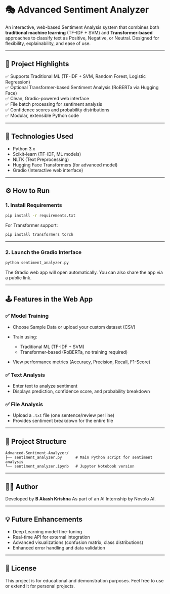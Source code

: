 # 🎭 Advanced Sentiment Analyzer

An interactive, web-based Sentiment Analysis system that combines both **traditional machine learning** (TF-IDF + SVM) and **Transformer-based** approaches to classify text as Positive, Negative, or Neutral. Designed for flexibility, explainability, and ease of use.

---

## 🎯 Project Highlights

✅ Supports Traditional ML (TF-IDF + SVM, Random Forest, Logistic Regression)  
✅ Optional Transformer-based Sentiment Analysis (RoBERTa via Hugging Face)  
✅ Clean, Gradio-powered web interface  
✅ File batch processing for sentiment analysis  
✅ Confidence scores and probability distributions  
✅ Modular, extensible Python code  

---

## 🧩 Technologies Used

- Python 3.x  
- Scikit-learn (TF-IDF, ML models)  
- NLTK (Text Preprocessing)  
- Hugging Face Transformers (for advanced model)  
- Gradio (Interactive web interface)  

---

## ⚙️ How to Run

### 1. Install Requirements

```bash
pip install -r requirements.txt
````

For Transformer support:

```bash
pip install transformers torch
```

---

### 2. Launch the Gradio Interface

```bash
python sentiment_analyzer.py
```

The Gradio web app will open automatically. You can also share the app via a public link.

---

## 🕹️ Features in the Web App

### ✅ Model Training

* Choose Sample Data or upload your custom dataset (CSV)
* Train using:

  * Traditional ML (TF-IDF + SVM)
  * Transformer-based (RoBERTa, no training required)
* View performance metrics (Accuracy, Precision, Recall, F1-Score)

### ✅ Text Analysis

* Enter text to analyze sentiment
* Displays prediction, confidence score, and probability breakdown

### ✅ File Analysis

* Upload a `.txt` file (one sentence/review per line)
* Provides sentiment breakdown for the entire file

---

## 📁 Project Structure

```
Advanced-Sentiment-Analyzer/
├── sentiment_analyzer.py      # Main Python script for sentiment analysis
└── sentiment_analyzer.ipynb   # Jupyter Notebook version
```


---

## 👨‍💻 Author

Developed by **B Akash Krishna**
As part of an AI Internship by Novolo AI.

---

## 💡 Future Enhancements

* Deep Learning model fine-tuning
* Real-time API for external integration
* Advanced visualizations (confusion matrix, class distributions)
* Enhanced error handling and data validation

---

## 📝 License

This project is for educational and demonstration purposes. Feel free to use or extend it for personal projects.

```

